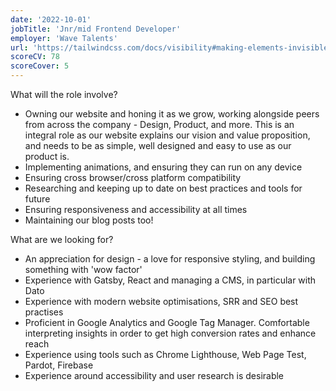 ```yaml
---
date: '2022-10-01'
jobTitle: 'Jnr/mid Frontend Developer'
employer: 'Wave Talents'
url: 'https://tailwindcss.com/docs/visibility#making-elements-invisible'
scoreCV: 78
scoreCover: 5
---
```


What will the role involve?

- Owning our website and honing it as we grow, working alongside peers from across the company - Design, Product, and more. This is an integral role as our website explains our vision and value proposition, and needs to be as simple, well designed and easy to use as our product is.
- Implementing animations, and ensuring they can run on any device
- Ensuring cross browser/cross platform compatibility
- Researching and keeping up to date on best practices and tools for future
- Ensuring responsiveness and accessibility at all times
- Maintaining our blog posts too!

What are we looking for?

- An appreciation for design - a love for responsive styling, and building something with 'wow factor'
- Experience with Gatsby, React and managing a CMS, in particular with Dato
- Experience with modern website optimisations, SRR and SEO best practises
- Proficient in Google Analytics and Google Tag Manager. Comfortable interpreting insights in order to get high conversion rates and enhance reach
- Experience using tools such as Chrome Lighthouse, Web Page Test, Pardot, Firebase
- Experience around accessibility and user research is desirable
